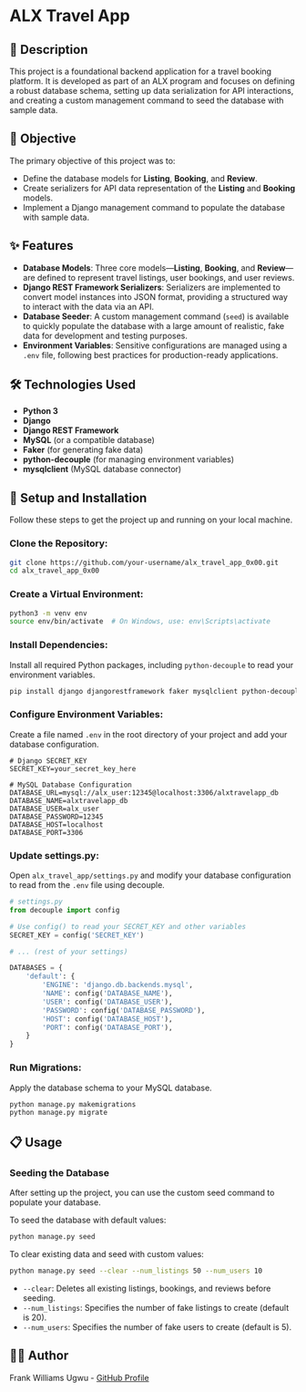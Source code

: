 # ALX Travel App

## 📝 Description
This project is a foundational backend application for a travel booking platform. It is developed as part of an ALX program and focuses on defining a robust database schema, setting up data serialization for API interactions, and creating a custom management command to seed the database with sample data.

## 🎯 Objective
The primary objective of this project was to:
- Define the database models for **Listing**, **Booking**, and **Review**.
- Create serializers for API data representation of the **Listing** and **Booking** models.
- Implement a Django management command to populate the database with sample data.

## ✨ Features
- **Database Models**: Three core models—**Listing**, **Booking**, and **Review**—are defined to represent travel listings, user bookings, and user reviews.
- **Django REST Framework Serializers**: Serializers are implemented to convert model instances into JSON format, providing a structured way to interact with the data via an API.
- **Database Seeder**: A custom management command (`seed`) is available to quickly populate the database with a large amount of realistic, fake data for development and testing purposes.
- **Environment Variables**: Sensitive configurations are managed using a `.env` file, following best practices for production-ready applications.

## 🛠️ Technologies Used
- **Python 3**
- **Django**
- **Django REST Framework**
- **MySQL** (or a compatible database)
- **Faker** (for generating fake data)
- **python-decouple** (for managing environment variables)
- **mysqlclient** (MySQL database connector)

## 🚀 Setup and Installation
Follow these steps to get the project up and running on your local machine.

### Clone the Repository:
```bash
git clone https://github.com/your-username/alx_travel_app_0x00.git
cd alx_travel_app_0x00
```

### Create a Virtual Environment:
```bash
python3 -m venv env
source env/bin/activate  # On Windows, use: env\Scripts\activate
```

### Install Dependencies:
Install all required Python packages, including `python-decouple` to read your environment variables.
```bash
pip install django djangorestframework faker mysqlclient python-decouple
```

### Configure Environment Variables:
Create a file named `.env` in the root directory of your project and add your database configuration.
```dotenv
# Django SECRET_KEY
SECRET_KEY=your_secret_key_here

# MySQL Database Configuration
DATABASE_URL=mysql://alx_user:12345@localhost:3306/alxtravelapp_db
DATABASE_NAME=alxtravelapp_db
DATABASE_USER=alx_user
DATABASE_PASSWORD=12345
DATABASE_HOST=localhost
DATABASE_PORT=3306
```

### Update settings.py:
Open `alx_travel_app/settings.py` and modify your database configuration to read from the `.env` file using decouple.
```python
# settings.py
from decouple import config

# Use config() to read your SECRET_KEY and other variables
SECRET_KEY = config('SECRET_KEY')

# ... (rest of your settings)

DATABASES = {
    'default': {
        'ENGINE': 'django.db.backends.mysql',
        'NAME': config('DATABASE_NAME'),
        'USER': config('DATABASE_USER'),
        'PASSWORD': config('DATABASE_PASSWORD'),
        'HOST': config('DATABASE_HOST'),
        'PORT': config('DATABASE_PORT'),
    }
}
```

### Run Migrations:
Apply the database schema to your MySQL database.
```bash
python manage.py makemigrations
python manage.py migrate
```

## 📋 Usage
### Seeding the Database
After setting up the project, you can use the custom seed command to populate your database.

To seed the database with default values:
```bash
python manage.py seed
```

To clear existing data and seed with custom values:
```bash
python manage.py seed --clear --num_listings 50 --num_users 10
```
- `--clear`: Deletes all existing listings, bookings, and reviews before seeding.
- `--num_listings`: Specifies the number of fake listings to create (default is 20).
- `--num_users`: Specifies the number of fake users to create (default is 5).

## 🧑‍💻 Author
Frank Williams Ugwu - [GitHub Profile](https://github.com/FrankieWilson1)
